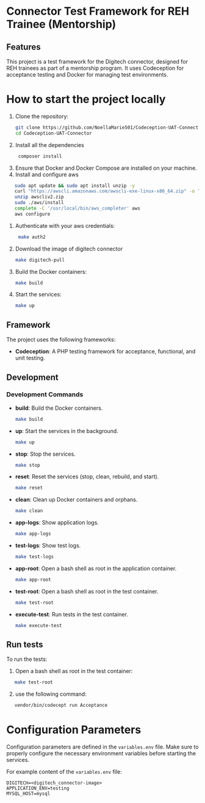 # Connector Test Framework for REH Trainee (Mentorship)

## Features
This project is a test framework for the Digitech connector, designed for REH trainees as part of a mentorship program. It uses Codeception for acceptance testing and Docker for managing test environments.

# How to start the project locally
1. Clone the repository:
   ```bash
   git clone https://github.com/NoellaMarie501/Codeception-UAT-Connector.git
   cd Codeception-UAT-Connector
   ```
2. Install all the dependencies
   ```bash
    composer install
   ```
3. Ensure that Docker and Docker Compose are installed on your machine.
4. Install and configure aws
```bash
   sudo apt update && sudo apt install unzip -y
   curl "https://awscli.amazonaws.com/awscli-exe-linux-x86_64.zip" -o "awscliv2.zip"
   unzip awscliv2.zip
   sudo ./aws/install
   complete -C '/usr/local/bin/aws_completer' aws
   aws configure
```

1. Authenticate with your aws credentials:
   ```bash
    make auth2
   ```

2. Download the image of digitech connector
   ```bash
   make digitech-pull
   ```

3. Build the Docker containers:
   ```bash
   make build
   ```

4. Start the services:
   ```bash
   make up
   ```

## Framework
The project uses the following frameworks:
- **Codeception**: A PHP testing framework for acceptance, functional, and unit testing.
## Development
### Development Commands
- **build**: Build the Docker containers.
  ```bash
  make build
  ```
- **up**: Start the services in the background.
  ```bash
  make up
  ```
- **stop**: Stop the services.
  ```bash
  make stop
  ```
- **reset**: Reset the services (stop, clean, rebuild, and start).
  ```bash
  make reset
  ```
- **clean**: Clean up Docker containers and orphans.
  ```bash
  make clean
  ```
- **app-logs**: Show application logs.
  ```bash
  make app-logs
  ```
- **test-logs**: Show test logs.
  ```bash
  make test-logs
  ```
- **app-root**: Open a bash shell as root in the application container.
  ```bash
  make app-root
  ```
- **test-root**: Open a bash shell as root in the test container.
  ```bash
  make test-root
  ```
- **execute-test**: Run tests in the test container.
  ```bash
  make execute-test
  ```

## Run tests

To run the tests:
1. Open a bash shell as root in the test container: 
```bash
   make test-root
```
2. use the following command:
```bash
   vendor/bin/codecept run Acceptance 
```

# Configuration Parameters
Configuration parameters are defined in the `variables.env` file. Make sure to properly configure the necessary environment variables before starting the services.

For example content of the `variables.env` file:
```env
DIGITECH=<digitech_connector-image>
APPLICATION_ENV=testing
MYSQL_HOST=mysql
```

